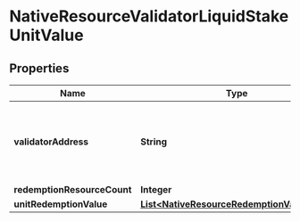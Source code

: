 

# NativeResourceValidatorLiquidStakeUnitValue


## Properties

| Name | Type | Description | Notes |
|------------ | ------------- | ------------- | -------------|
|**validatorAddress** | **String** | Bech32m-encoded human readable version of the address. |  |
|**redemptionResourceCount** | **Integer** |  |  |
|**unitRedemptionValue** | [**List&lt;NativeResourceRedemptionValueItem&gt;**](NativeResourceRedemptionValueItem.md) |  |  |




